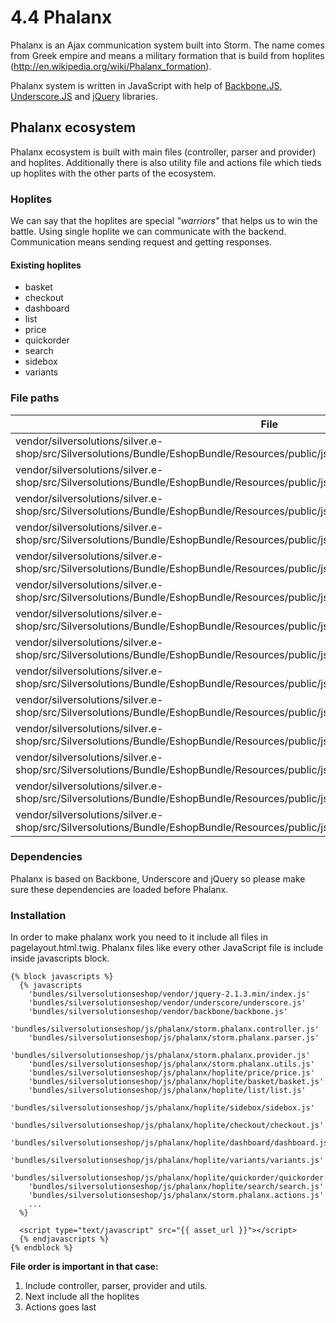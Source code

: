 # 4.4 Phalanx

Phalanx is an Ajax communication system built into Storm. The name comes from Greek empire and means a military formation that is build from hoplites (<http://en.wikipedia.org/wiki/Phalanx_formation>).

Phalanx system is written in JavaScript with help of [Backbone.JS](http://backbonejs.org/), [Underscore.JS](http://underscorejs.org/) and [jQuery](http://jquery.com/) libraries.

## Phalanx ecosystem

Phalanx ecosystem is built with main files (controller, parser and provider) and hoplites. Additionally there is also utility file and actions file which tieds up hoplites with the other parts of the ecosystem.

### Hoplites

We can say that the hoplites are special *"warriors"* that helps us to win the battle. Using single hoplite we can communicate with the backend. Communication means sending request and getting responses.

#### Existing hoplites

- basket 
- checkout
- dashboard
- list
- price
- quickorder
- search
- sidebox
- variants

### File paths

| File                                                                                                                                     | Description         |
| ---------------------------------------------------------------------------------------------------------------------------------------- | ------------------- |
| vendor/silversolutions/silver.e-shop/src/Silversolutions/Bundle/EshopBundle/Resources/public/js/phalanx/storm.phalanx.actions.js         | Phalanx actions     |
| vendor/silversolutions/silver.e-shop/src/Silversolutions/Bundle/EshopBundle/Resources/public/js/phalanx/storm.phalanx.controller.js      | Phalanx controller  |
| vendor/silversolutions/silver.e-shop/src/Silversolutions/Bundle/EshopBundle/Resources/public/js/phalanx/storm.phalanx.parser.js          | Phalanx parser      |
| vendor/silversolutions/silver.e-shop/src/Silversolutions/Bundle/EshopBundle/Resources/public/js/phalanx/storm.phalanx.provider.js        | Phalanx provider    |
| vendor/silversolutions/silver.e-shop/src/Silversolutions/Bundle/EshopBundle/Resources/public/js/phalanx/storm.phalanx.utils.js           | Phalanx utilities   |
| vendor/silversolutions/silver.e-shop/src/Silversolutions/Bundle/EshopBundle/Resources/public/js/phalanx/hoplite/basket/basket.js         | Basket hoplite      |
| vendor/silversolutions/silver.e-shop/src/Silversolutions/Bundle/EshopBundle/Resources/public/js/phalanx/hoplite/checkout/checkout.js     | Checkout hoplite    |
| vendor/silversolutions/silver.e-shop/src/Silversolutions/Bundle/EshopBundle/Resources/public/js/phalanx/hoplite/dashboard/dashboard.js   | Dashboard hoplite   |
| vendor/silversolutions/silver.e-shop/src/Silversolutions/Bundle/EshopBundle/Resources/public/js/phalanx/hoplite/list/list.js             | List hoplite        |
| vendor/silversolutions/silver.e-shop/src/Silversolutions/Bundle/EshopBundle/Resources/public/js/phalanx/hoplite/price/price.js           | Price hoplite       |
| vendor/silversolutions/silver.e-shop/src/Silversolutions/Bundle/EshopBundle/Resources/public/js/phalanx/hoplite/quickorder/quickorder.js | Quick order hoplite |
| vendor/silversolutions/silver.e-shop/src/Silversolutions/Bundle/EshopBundle/Resources/public/js/phalanx/hoplite/search/search.js         | Search hoplite      |
| vendor/silversolutions/silver.e-shop/src/Silversolutions/Bundle/EshopBundle/Resources/public/js/phalanx/hoplite/sidebox/sidebox.js       | Sidebox hoplite     |
| vendor/silversolutions/silver.e-shop/src/Silversolutions/Bundle/EshopBundle/Resources/public/js/phalanx/hoplite/variants/variants.js     | Variants hoplite    |

### Dependencies

Phalanx is based on Backbone, Underscore and jQuery so please make sure these dependencies are loaded before Phalanx.

### Installation

In order to make phalanx work you need to it include all files in pagelayout.html.twig. Phalanx files like every other JavaScript file is include inside javascripts block.

``` html+twig
{% block javascripts %}
  {% javascripts
    'bundles/silversolutionseshop/vendor/jquery-2.1.3.min/index.js'
    'bundles/silversolutionseshop/vendor/underscore/underscore.js'
    'bundles/silversolutionseshop/vendor/backbone/backbone.js'
    'bundles/silversolutionseshop/js/phalanx/storm.phalanx.controller.js'
    'bundles/silversolutionseshop/js/phalanx/storm.phalanx.parser.js'
    'bundles/silversolutionseshop/js/phalanx/storm.phalanx.provider.js'
    'bundles/silversolutionseshop/js/phalanx/storm.phalanx.utils.js'
    'bundles/silversolutionseshop/js/phalanx/hoplite/price/price.js'
    'bundles/silversolutionseshop/js/phalanx/hoplite/basket/basket.js'
    'bundles/silversolutionseshop/js/phalanx/hoplite/list/list.js'
    'bundles/silversolutionseshop/js/phalanx/hoplite/sidebox/sidebox.js'
    'bundles/silversolutionseshop/js/phalanx/hoplite/checkout/checkout.js'
    'bundles/silversolutionseshop/js/phalanx/hoplite/dashboard/dashboard.js'
    'bundles/silversolutionseshop/js/phalanx/hoplite/variants/variants.js'
    'bundles/silversolutionseshop/js/phalanx/hoplite/quickorder/quickorder.js'
    'bundles/silversolutionseshop/js/phalanx/hoplite/search/search.js'
    'bundles/silversolutionseshop/js/phalanx/storm.phalanx.actions.js'
    ...
  %}
    
  <script type="text/javascript" src="{{ asset_url }}"></script>
  {% endjavascripts %}
{% endblock %}
```

**File order is important in that case:**

1. Include controller, parser, provider and utils.
2. Next include all the hoplites
3. Actions goes last  
